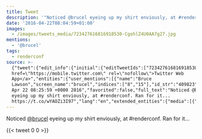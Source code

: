```yaml
---
title: Tweet
description: '"Noticed @brucel eyeing up my shirt enviously, at #renderconf. Ran for it... "'
date: '2016-04-22T08:04:59+01:00'
images:
  - /images/tweets_media/723427616816918530-CgohlZ4U0AA7g27.jpg
mentions:
  - '@brucel'
tags:
  - renderconf
source: >-
  {"tweet":{"edit_info":{"initial":{"editTweetIds":["723427616816918530"],"editableUntil":"2016-04-22T09:25:59.141Z","editsRemaining":"5","isEditEligible":true}},"retweeted":false,"source":"<a
  href=\"https://mobile.twitter.com\" rel=\"nofollow\">Twitter Web
  App</a>","entities":{"user_mentions":[{"name":"Bruce
  Lawson","screen_name":"brucel","indices":["8","15"],"id_str":"409823","id":"409823"}],"urls":[],"symbols":[],"media":[{"expanded_url":"https://twitter.com/toychicken/status/723427616816918530/photo/1","indices":["76","99"],"url":"https://t.co/wYAOZi3I97","media_url":"http://pbs.twimg.com/media/CgohlZ4U0AA7g27.jpg","id_str":"723427616632393728","id":"723427616632393728","media_url_https":"https://pbs.twimg.com/media/CgohlZ4U0AA7g27.jpg","sizes":{"medium":{"w":"562","h":"1000","resize":"fit"},"large":{"w":"562","h":"1000","resize":"fit"},"thumb":{"w":"150","h":"150","resize":"crop"},"small":{"w":"382","h":"680","resize":"fit"}},"type":"photo","display_url":"pic.twitter.com/wYAOZi3I97"}],"hashtags":[{"text":"renderconf","indices":["49","60"]}]},"display_text_range":["0","99"],"favorite_count":"0","id_str":"723427616816918530","truncated":false,"retweet_count":"0","id":"723427616816918530","possibly_sensitive":false,"created_at":"Fri
  Apr 22 08:25:59 +0000 2016","favorited":false,"full_text":"Noticed @brucel
  eyeing up my shirt enviously, at #renderconf. Ran for it...
  https://t.co/wYAOZi3I97","lang":"en","extended_entities":{"media":[{"expanded_url":"https://twitter.com/toychicken/status/723427616816918530/photo/1","indices":["76","99"],"url":"https://t.co/wYAOZi3I97","media_url":"http://pbs.twimg.com/media/CgohlZ4U0AA7g27.jpg","id_str":"723427616632393728","id":"723427616632393728","media_url_https":"https://pbs.twimg.com/media/CgohlZ4U0AA7g27.jpg","sizes":{"medium":{"w":"562","h":"1000","resize":"fit"},"large":{"w":"562","h":"1000","resize":"fit"},"thumb":{"w":"150","h":"150","resize":"crop"},"small":{"w":"382","h":"680","resize":"fit"}},"type":"photo","display_url":"pic.twitter.com/wYAOZi3I97"}]}}}
---
```

Noticed [@brucel](https://twitter.com/@brucel) eyeing up my shirt enviously, at #renderconf. Ran for it... 
    
{{< tweet 0 0 >}}
    
